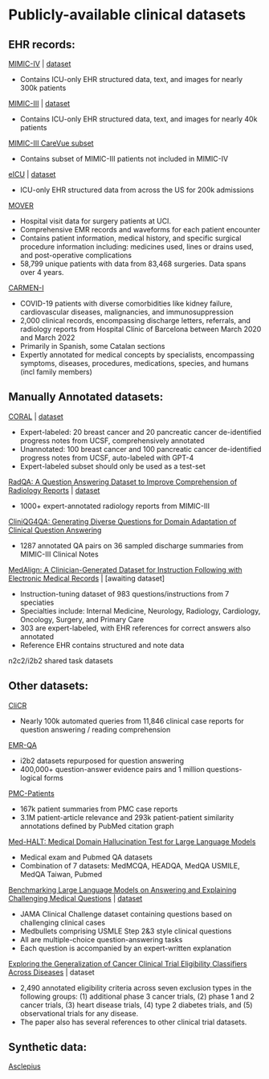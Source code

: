 # Publicly-available clinical datasets

## EHR records:
[MIMIC-IV](https://www.nature.com/articles/s41597-022-01899-x) | [dataset](https://physionet.org/content/mimiciv/2.2/)
  - Contains ICU-only EHR structured data, text, and images for nearly 300k patients

[MIMIC-III](https://www.nature.com/articles/sdata201635) | [dataset](https://physionet.org/content/mimiciii/1.4/)
  - Contains ICU-only EHR structured data, text, and images for nearly 40k patients

[MIMIC-III CareVue subset](https://physionet.org/content/mimic3-carevue/1.4/)
  - Contains subset of MIMIC-III patients not included in MIMIC-IV

[eICU](https://www.nature.com/articles/sdata2018178) | [dataset](https://physionet.org/content/eicu-crd/2.0/)
  - ICU-only EHR structured data from across the US for 200k admissions

[MOVER](https://mover.ics.uci.edu/index.html)
  - Hospital visit data for surgery patients at UCI.
  - Comprehensive EMR records and waveforms for each patient encounter
  - Contains patient information, medical history, and specific surgical procedure information including: medicines used, lines or drains used, and post-operative complications
  - 58,799 unique patients with data from 83,468 surgeries. Data spans over 4 years.

[CARMEN-I](https://physionet.org/content/carmen-i/1.0/)
  - COVID-19 patients with diverse comorbidities like kidney failure, cardiovascular diseases, malignancies, and immunosuppression
  - 2,000 clinical records, encompassing discharge letters, referrals, and radiology reports from Hospital Clínic of Barcelona between March 2020 and March 2022
  - Primarily in Spanish, some Catalan sections
  - Expertly annotated for medical concepts by specialists, encompassing symptoms, diseases, procedures, medications, species, and humans (incl family members)

## Manually Annotated datasets:
[CORAL](https://arxiv.org/abs/2308.03853) | [dataset](https://physionet.org/content/curated-oncology-reports/1.0/)
  - Expert-labeled: 20 breast cancer and 20 pancreatic cancer de-identified progress notes from UCSF, comprehensively annotated
  - Unannotated: 100 breast cancer and 100 pancreatic cancer de-identified progress notes from UCSF, auto-labeled with GPT-4
  - Expert-labeled subset should only be used as a test-set 

[RadQA: A Question Answering Dataset to Improve Comprehension of Radiology Reports](https://aclanthology.org/2022.lrec-1.672/) | [dataset](https://physionet.org/content/radqa/1.0.0/)
  - 1000+ expert-annotated radiology reports from MIMIC-III

[CliniQG4QA: Generating Diverse Questions for Domain Adaptation of Clinical Question Answering](https://github.com/sunlab-osu/CliniQG4QA/)
  - 1287 annotated QA pairs on 36 sampled discharge summaries from MIMIC-III Clinical Notes

[MedAlign: A Clinician-Generated Dataset for Instruction Following with Electronic Medical Records](https://arxiv.org/abs/2308.14089) | [awaiting dataset]
  - Instruction-tuning dataset of 983 questions/instructions from 7 speciaties
  - Specialties include: Internal Medicine, Neurology, Radiology, Cardiology, Oncology, Surgery, and Primary Care
  - 303 are expert-labeled, with EHR references for correct answers also annotated
  - Reference EHR contains structured and note data 

n2c2/i2b2 shared task datasets

## Other datasets:
[CliCR](https://aclanthology.org/N18-1140/)
  - Nearly 100k automated queries from 11,846 clinical case reports for question answering / reading comprehension
    
[EMR-QA](https://aclanthology.org/D18-1258/)
  - i2b2 datasets repurposed for question answering
  - 400,000+ question-answer evidence pairs and 1 million questions-logical forms

[PMC-Patients](https://github.com/pmc-patients/pmc-patients)
  - 167k patient summaries from PMC case reports
  - 3.1M patient-article relevance and 293k patient-patient similarity annotations defined by PubMed citation graph

[Med-HALT: Medical Domain Hallucination Test for Large Language Models](https://github.com/medhalt/medhalt)
  - Medical exam and Pubmed QA datasets
  - Combination of 7 datasets: MedMCQA, HEADQA, MedQA USMILE, MedQA Taiwan, Pubmed

[Benchmarking Large Language Models on Answering and Explaining Challenging Medical Questions](https://arxiv.org/abs/2402.18060) | [dataset](https://github.com/HanjieChen/ChallengeClinicalQA)
  - JAMA Clinical Challenge dataset containing questions based on challenging clinical cases
  - Medbullets comprising USMLE Step 2&3 style clinical questions
  - All are multiple-choice question-answering tasks
  - Each question is accompanied by an expert-written explanation

[Exploring the Generalization of Cancer Clinical Trial Eligibility Classifiers Across Diseases](https://arxiv.org/abs/2403.17135) | dataset
  - 2,490 annotated eligibility criteria across seven exclusion types in the following groups: (1) additional phase 3 cancer trials, (2) phase 1 and 2 cancer trials, (3) heart disease trials, (4) type 2 diabetes trials, and (5) observational trials for any disease.
  - The paper also has several references to other clinical trial datasets.

## Synthetic data:
[Asclepius](https://arxiv.org/abs/2309.00237)

